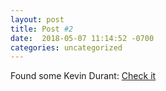 ```yaml
---
layout: post
title: Post #2
date:  2018-05-07 11:14:52 -0700
categories: uncategorized
---
```



Found some Kevin Durant: [Check it][link-to-kevindurant-1]


[link-to-kevindurant-1]: https://youtu.be/SjkA5_Dts24
